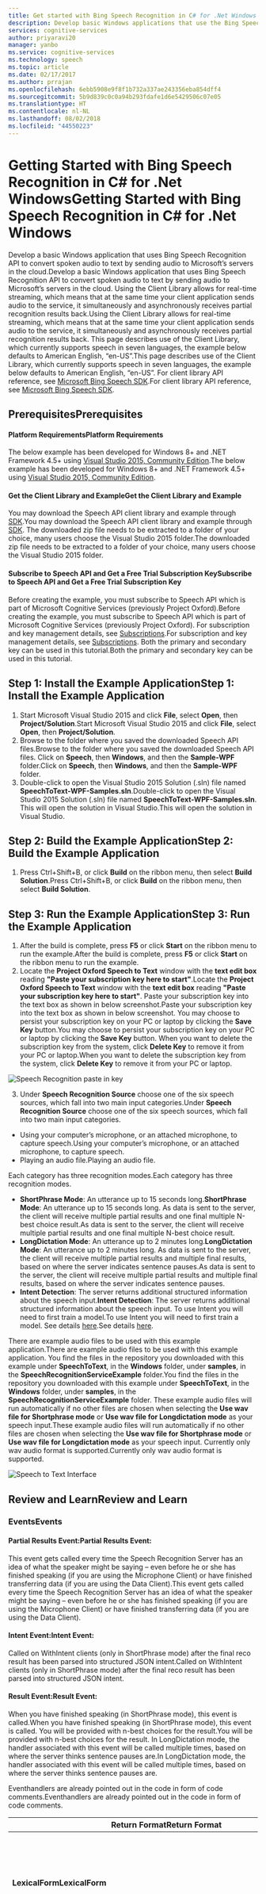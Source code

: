 ```yaml
---
title: Get started with Bing Speech Recognition in C# for .Net Windows | Microsoft Docs
description: Develop basic Windows applications that use the Bing Speech Recognition API to convert spoken audio to text.
services: cognitive-services
author: priyaravi20
manager: yanbo
ms.service: cognitive-services
ms.technology: speech
ms.topic: article
ms.date: 02/17/2017
ms.author: prrajan
ms.openlocfilehash: 6ebb5908e9f8f1b732a337ae243356eba854dff4
ms.sourcegitcommit: 5b9d839c0c0a94b293fdafe1d6e5429506c07e05
ms.translationtype: HT
ms.contentlocale: nl-NL
ms.lasthandoff: 08/02/2018
ms.locfileid: "44550223"
---
```

# <a name="getting-started-with-bing-speech-recognition-in-c35-for-net-windows"></a><span data-ttu-id="57635-103">Getting Started with Bing Speech Recognition in C&#35; for .Net Windows</span><span class="sxs-lookup"><span data-stu-id="57635-103">Getting Started with Bing Speech Recognition in C&#35; for .Net Windows</span></span>

<span data-ttu-id="57635-104">Develop a basic Windows application that uses Bing Speech Recognition API to convert spoken audio to text by sending audio to Microsoft’s servers in the cloud.</span><span class="sxs-lookup"><span data-stu-id="57635-104">Develop a basic Windows application that uses Bing Speech Recognition API to convert spoken audio to text by sending audio to Microsoft’s servers in the cloud.</span></span> <span data-ttu-id="57635-105">Using the Client Library allows for real-time streaming, which means that at the same time your client application sends audio to the service, it simultaneously and asynchronously receives partial recognition results back.</span><span class="sxs-lookup"><span data-stu-id="57635-105">Using the Client Library allows for real-time streaming, which means that at the same time your client application sends audio to the service, it simultaneously and asynchronously receives partial recognition results back.</span></span> <span data-ttu-id="57635-106">This page describes use of the Client Library, which currently supports speech in seven languages, the example below defaults to American English, “en-US”.</span><span class="sxs-lookup"><span data-stu-id="57635-106">This page describes use of the Client Library, which currently supports speech in seven languages, the example below defaults to American English, “en-US”.</span></span> <span data-ttu-id="57635-107">For client library API reference, see [Microsoft Bing Speech SDK](https://cdn.rawgit.com/Microsoft/Cognitive-Speech-STT-Windows/master/docs/SpeechSDK/index.html).</span><span class="sxs-lookup"><span data-stu-id="57635-107">For client library API reference, see [Microsoft Bing Speech SDK](https://cdn.rawgit.com/Microsoft/Cognitive-Speech-STT-Windows/master/docs/SpeechSDK/index.html).</span></span>

<a name="Prerequisites"></a>
## <a name="prerequisites"></a><span data-ttu-id="57635-108">Prerequisites</span><span class="sxs-lookup"><span data-stu-id="57635-108">Prerequisites</span></span>
#### <a name="platform-requirements"></a><span data-ttu-id="57635-109">Platform Requirements</span><span class="sxs-lookup"><span data-stu-id="57635-109">Platform Requirements</span></span>
<span data-ttu-id="57635-110">The below example has been developed for Windows 8+ and .NET Framework 4.5+ using [Visual Studio 2015, Community Edition](https://www.visualstudio.com/products/visual-studio-community-vs).</span><span class="sxs-lookup"><span data-stu-id="57635-110">The below example has been developed for Windows 8+ and .NET Framework 4.5+ using [Visual Studio 2015, Community Edition](https://www.visualstudio.com/products/visual-studio-community-vs).</span></span>
#### <a name="get-the-client-library-and-example"></a><span data-ttu-id="57635-111">Get the Client Library and Example</span><span class="sxs-lookup"><span data-stu-id="57635-111">Get the Client Library and Example</span></span>
<span data-ttu-id="57635-112">You may download the Speech API client library and example through [SDK](https://github.com/microsoft/cognitive-speech-stt-windows).</span><span class="sxs-lookup"><span data-stu-id="57635-112">You may download the Speech API client library and example through [SDK](https://github.com/microsoft/cognitive-speech-stt-windows).</span></span> <span data-ttu-id="57635-113">The downloaded zip file needs to be extracted to a folder of your choice, many users choose the Visual Studio 2015 folder.</span><span class="sxs-lookup"><span data-stu-id="57635-113">The downloaded zip file needs to be extracted to a folder of your choice, many users choose the Visual Studio 2015 folder.</span></span>
#### <a name="subscribe-to-speech-api-and-get-a-free-trial-subscription-key"></a><span data-ttu-id="57635-114">Subscribe to Speech API and Get a Free Trial Subscription Key</span><span class="sxs-lookup"><span data-stu-id="57635-114">Subscribe to Speech API and Get a Free Trial Subscription Key</span></span>
<span data-ttu-id="57635-115">Before creating the example, you must subscribe to Speech API which is part of Microsoft Cognitive Services (previously Project Oxford).</span><span class="sxs-lookup"><span data-stu-id="57635-115">Before creating the example, you must subscribe to Speech API which is part of Microsoft Cognitive Services (previously Project Oxford).</span></span> <span data-ttu-id="57635-116">For subscription and key management details, see [Subscriptions](https://www.microsoft.com/cognitive-services/en-us/sign-up).</span><span class="sxs-lookup"><span data-stu-id="57635-116">For subscription and key management details, see [Subscriptions](https://www.microsoft.com/cognitive-services/en-us/sign-up).</span></span> <span data-ttu-id="57635-117">Both the primary and secondary key can be used in this tutorial.</span><span class="sxs-lookup"><span data-stu-id="57635-117">Both the primary and secondary key can be used in this tutorial.</span></span>

<a name="Step1"></a>
## <a name="step-1-install-the-example-application"></a><span data-ttu-id="57635-118">Step 1: Install the Example Application</span><span class="sxs-lookup"><span data-stu-id="57635-118">Step 1: Install the Example Application</span></span>
1.  <span data-ttu-id="57635-119">Start Microsoft Visual Studio 2015 and click **File**, select **Open**, then **Project/Solution**.</span><span class="sxs-lookup"><span data-stu-id="57635-119">Start Microsoft Visual Studio 2015 and click **File**, select **Open**, then **Project/Solution**.</span></span>
2.  <span data-ttu-id="57635-120">Browse to the folder where you saved the downloaded Speech API files.</span><span class="sxs-lookup"><span data-stu-id="57635-120">Browse to the folder where you saved the downloaded Speech API files.</span></span> <span data-ttu-id="57635-121">Click on **Speech**, then **Windows**, and then the **Sample-WPF** folder.</span><span class="sxs-lookup"><span data-stu-id="57635-121">Click on **Speech**, then **Windows**, and then the **Sample-WPF** folder.</span></span>
3.  <span data-ttu-id="57635-122">Double-click to open the Visual Studio 2015 Solution (.sln) file named **SpeechToText-WPF-Samples.sln**.</span><span class="sxs-lookup"><span data-stu-id="57635-122">Double-click to open the Visual Studio 2015 Solution (.sln) file named **SpeechToText-WPF-Samples.sln**.</span></span> <span data-ttu-id="57635-123">This will open the solution in Visual Studio.</span><span class="sxs-lookup"><span data-stu-id="57635-123">This will open the solution in Visual Studio.</span></span>

<a name="Step2"></a>
## <a name="step-2-build-the-example-application"></a><span data-ttu-id="57635-124">Step 2: Build the Example Application</span><span class="sxs-lookup"><span data-stu-id="57635-124">Step 2: Build the Example Application</span></span>
1.  <span data-ttu-id="57635-125">Press Ctrl+Shift+B, or click **Build** on the ribbon menu, then select **Build Solution**.</span><span class="sxs-lookup"><span data-stu-id="57635-125">Press Ctrl+Shift+B, or click **Build** on the ribbon menu, then select **Build Solution**.</span></span>

<a name="Step3"></a>
## <a name="step-3-run-the-example-application"></a><span data-ttu-id="57635-126">Step 3: Run the Example Application</span><span class="sxs-lookup"><span data-stu-id="57635-126">Step 3: Run the Example Application</span></span>
1.  <span data-ttu-id="57635-127">After the build is complete, press **F5** or click **Start** on the ribbon menu to run the example.</span><span class="sxs-lookup"><span data-stu-id="57635-127">After the build is complete, press **F5** or click **Start** on the ribbon menu to run the example.</span></span>
2.  <span data-ttu-id="57635-128">Locate the **Project Oxford Speech to Text** window with the **text edit box** reading **"Paste your subscription key here to start"**.</span><span class="sxs-lookup"><span data-stu-id="57635-128">Locate the **Project Oxford Speech to Text** window with the **text edit box** reading **"Paste your subscription key here to start"**.</span></span> <span data-ttu-id="57635-129">Paste your subscription key into the text box as shown in below screenshot.</span><span class="sxs-lookup"><span data-stu-id="57635-129">Paste your subscription key into the text box as shown in below screenshot.</span></span> <span data-ttu-id="57635-130">You may choose to persist your subscription key on your PC or laptop by clicking the **Save Key** button.</span><span class="sxs-lookup"><span data-stu-id="57635-130">You may choose to persist your subscription key on your PC or laptop by clicking the **Save Key** button.</span></span> <span data-ttu-id="57635-131">When you want to delete the subscription key from the system, click **Delete Key** to remove it from your PC or laptop.</span><span class="sxs-lookup"><span data-stu-id="57635-131">When you want to delete the subscription key from the system, click **Delete Key** to remove it from your PC or laptop.</span></span>

  ![Speech Recognition paste in key](https://docstestmedia1.blob.core.windows.net/azure-media/articles/cognitive-services/Speech/Images/SpeechRecog_paste_key.PNG)

3.  <span data-ttu-id="57635-133">Under **Speech Recognition Source** choose one of the six speech sources, which fall into two main input categories.</span><span class="sxs-lookup"><span data-stu-id="57635-133">Under **Speech Recognition Source** choose one of the six speech sources, which fall into two main input categories.</span></span>
  *  <span data-ttu-id="57635-134">Using your computer’s microphone, or an attached microphone, to capture speech.</span><span class="sxs-lookup"><span data-stu-id="57635-134">Using your computer’s microphone, or an attached microphone, to capture speech.</span></span>
  *  <span data-ttu-id="57635-135">Playing an audio file.</span><span class="sxs-lookup"><span data-stu-id="57635-135">Playing an audio file.</span></span>

<span data-ttu-id="57635-136">Each category has three recognition modes.</span><span class="sxs-lookup"><span data-stu-id="57635-136">Each category has three recognition modes.</span></span>
 * <span data-ttu-id="57635-137">**ShortPhrase Mode**: An utterance up to 15 seconds long.</span><span class="sxs-lookup"><span data-stu-id="57635-137">**ShortPhrase Mode**: An utterance up to 15 seconds long.</span></span> <span data-ttu-id="57635-138">As data is sent to the server, the client will receive multiple partial results and one final multiple N-best choice result.</span><span class="sxs-lookup"><span data-stu-id="57635-138">As data is sent to the server, the client will receive multiple partial results and one final multiple N-best choice result.</span></span>
 * <span data-ttu-id="57635-139">**LongDictation Mode**: An utterance up to 2 minutes long.</span><span class="sxs-lookup"><span data-stu-id="57635-139">**LongDictation Mode**: An utterance up to 2 minutes long.</span></span> <span data-ttu-id="57635-140">As data is sent to the server, the client will receive multiple partial results and multiple final results, based on where the server indicates sentence pauses.</span><span class="sxs-lookup"><span data-stu-id="57635-140">As data is sent to the server, the client will receive multiple partial results and multiple final results, based on where the server indicates sentence pauses.</span></span>
 * <span data-ttu-id="57635-141">**Intent Detection**: The server returns additional structured information about the speech input.</span><span class="sxs-lookup"><span data-stu-id="57635-141">**Intent Detection**: The server returns additional structured information about the speech input.</span></span> <span data-ttu-id="57635-142">To use Intent you will need to first train a model.</span><span class="sxs-lookup"><span data-stu-id="57635-142">To use Intent you will need to first train a model.</span></span> <span data-ttu-id="57635-143">See details [here](https://www.luis.ai/).</span><span class="sxs-lookup"><span data-stu-id="57635-143">See details [here](https://www.luis.ai/).</span></span>

<span data-ttu-id="57635-144">There are example audio files to be used with this example application.</span><span class="sxs-lookup"><span data-stu-id="57635-144">There are example audio files to be used with this example application.</span></span> <span data-ttu-id="57635-145">You find the files in the repository you downloaded with this example under **SpeechToText**, in the **Windows** folder, under **samples**, in the **SpeechRecognitionServiceExample** folder.</span><span class="sxs-lookup"><span data-stu-id="57635-145">You find the files in the repository you downloaded with this example under **SpeechToText**, in the **Windows** folder, under **samples**, in the **SpeechRecognitionServiceExample** folder.</span></span> <span data-ttu-id="57635-146">These example audio files will run automatically if no other files are chosen when selecting the **Use wav file for Shortphrase mode** or **Use wav file for Longdictation mode** as your speech input.</span><span class="sxs-lookup"><span data-stu-id="57635-146">These example audio files will run automatically if no other files are chosen when selecting the **Use wav file for Shortphrase mode** or **Use wav file for Longdictation mode** as your speech input.</span></span> <span data-ttu-id="57635-147">Currently only wav audio format is supported.</span><span class="sxs-lookup"><span data-stu-id="57635-147">Currently only wav audio format is supported.</span></span>

![Speech to Text Interface](https://docstestmedia1.blob.core.windows.net/azure-media/articles/cognitive-services/Speech/Images/HelloJones.PNG)

<a name="Review"></a>
## <a name="review-and-learn"></a><span data-ttu-id="57635-149">Review and Learn</span><span class="sxs-lookup"><span data-stu-id="57635-149">Review and Learn</span></span>

### <a name="events"></a><span data-ttu-id="57635-150">Events</span><span class="sxs-lookup"><span data-stu-id="57635-150">Events</span></span>
#### <a name="partial-results-event"></a><span data-ttu-id="57635-151">Partial Results Event:</span><span class="sxs-lookup"><span data-stu-id="57635-151">Partial Results Event:</span></span>
<span data-ttu-id="57635-152">This event gets called every time the Speech Recognition Server has an idea of what the speaker might be saying – even before he or she has finished speaking (if you are using the Microphone Client) or have finished transferring data (if you are using the Data Client).</span><span class="sxs-lookup"><span data-stu-id="57635-152">This event gets called every time the Speech Recognition Server has an idea of what the speaker might be saying – even before he or she has finished speaking (if you are using the Microphone Client) or have finished transferring data (if you are using the Data Client).</span></span>
#### <a name="intent-event"></a><span data-ttu-id="57635-153">Intent Event:</span><span class="sxs-lookup"><span data-stu-id="57635-153">Intent Event:</span></span>
<span data-ttu-id="57635-154">Called on WithIntent clients (only in ShortPhrase mode) after the final reco result has been parsed into structured JSON intent.</span><span class="sxs-lookup"><span data-stu-id="57635-154">Called on WithIntent clients (only in ShortPhrase mode) after the final reco result has been parsed into structured JSON intent.</span></span>
#### <a name="result-event"></a><span data-ttu-id="57635-155">Result Event:</span><span class="sxs-lookup"><span data-stu-id="57635-155">Result Event:</span></span>
<span data-ttu-id="57635-156">When you have finished speaking (in ShortPhrase mode), this event is called.</span><span class="sxs-lookup"><span data-stu-id="57635-156">When you have finished speaking (in ShortPhrase mode), this event is called.</span></span> <span data-ttu-id="57635-157">You will be provided with n-best choices for the result.</span><span class="sxs-lookup"><span data-stu-id="57635-157">You will be provided with n-best choices for the result.</span></span> <span data-ttu-id="57635-158">In LongDictation mode, the handler associated with this event will be called multiple times, based on where the server thinks sentence pauses are.</span><span class="sxs-lookup"><span data-stu-id="57635-158">In LongDictation mode, the handler associated with this event will be called multiple times, based on where the server thinks sentence pauses are.</span></span>

<span data-ttu-id="57635-159">Eventhandlers are already pointed out in the code in form of code comments.</span><span class="sxs-lookup"><span data-stu-id="57635-159">Eventhandlers are already pointed out in the code in form of code comments.</span></span>

 <span data-ttu-id="57635-160">**Return Format**</span><span class="sxs-lookup"><span data-stu-id="57635-160">**Return Format**</span></span> |  <span data-ttu-id="57635-161">Description</span><span class="sxs-lookup"><span data-stu-id="57635-161">Description</span></span> |
 ------|------
 <span data-ttu-id="57635-162">**LexicalForm**</span><span class="sxs-lookup"><span data-stu-id="57635-162">**LexicalForm**</span></span> |  <span data-ttu-id="57635-163">This form is optimal for use by applications that need raw, unprocessed speech recognition results.</span><span class="sxs-lookup"><span data-stu-id="57635-163">This form is optimal for use by applications that need raw, unprocessed speech recognition results.</span></span>
 <span data-ttu-id="57635-164">**DisplayText**</span><span class="sxs-lookup"><span data-stu-id="57635-164">**DisplayText**</span></span>  |  <span data-ttu-id="57635-165">The recognized phrase with inverse text normalization, capitalization, punctuation and profanity masking applied.</span><span class="sxs-lookup"><span data-stu-id="57635-165">The recognized phrase with inverse text normalization, capitalization, punctuation and profanity masking applied.</span></span> <span data-ttu-id="57635-166">Profanity is masked with asterisks after the initial character, e.g. "d\*\*\*".</span><span class="sxs-lookup"><span data-stu-id="57635-166">Profanity is masked with asterisks after the initial character, e.g. "d\*\*\*".</span></span> <span data-ttu-id="57635-167">This form is optimal for use by applications that display the speech recognition results to a user.</span><span class="sxs-lookup"><span data-stu-id="57635-167">This form is optimal for use by applications that display the speech recognition results to a user.</span></span>
<span data-ttu-id="57635-168">**Inverse Text Normalization (ITN) has been applied**</span><span class="sxs-lookup"><span data-stu-id="57635-168">**Inverse Text Normalization (ITN) has been applied**</span></span>  |  <span data-ttu-id="57635-169">An example of ITN is converting result text from "go to fourth street" to "go to 4th st".</span><span class="sxs-lookup"><span data-stu-id="57635-169">An example of ITN is converting result text from "go to fourth street" to "go to 4th st".</span></span> <span data-ttu-id="57635-170">This form is optimal for use by applications that display the speech recognition results to a user.</span><span class="sxs-lookup"><span data-stu-id="57635-170">This form is optimal for use by applications that display the speech recognition results to a user.</span></span>
<span data-ttu-id="57635-171">**InverseTextNormalizationResult**</span><span class="sxs-lookup"><span data-stu-id="57635-171">**InverseTextNormalizationResult**</span></span>  | <span data-ttu-id="57635-172">Inverse text normalization (ITN) converts phrases like "one two three four" to a normalized form such as "1234".</span><span class="sxs-lookup"><span data-stu-id="57635-172">Inverse text normalization (ITN) converts phrases like "one two three four" to a normalized form such as "1234".</span></span> <span data-ttu-id="57635-173">Another example is converting result text from "go to fourth street" to "go to 4th st".</span><span class="sxs-lookup"><span data-stu-id="57635-173">Another example is converting result text from "go to fourth street" to "go to 4th st".</span></span> <span data-ttu-id="57635-174">This form is optimal for use by applications that interpret the speech recognition results as commands or perform queries based on the recognized text.</span><span class="sxs-lookup"><span data-stu-id="57635-174">This form is optimal for use by applications that interpret the speech recognition results as commands or perform queries based on the recognized text.</span></span>
<span data-ttu-id="57635-175">**MaskedInverseTextNormalizationResult**</span><span class="sxs-lookup"><span data-stu-id="57635-175">**MaskedInverseTextNormalizationResult**</span></span>  |  <span data-ttu-id="57635-176">The recognized phrase with inverse text normalization and profanity masking applied, but no capitalization or punctuation.</span><span class="sxs-lookup"><span data-stu-id="57635-176">The recognized phrase with inverse text normalization and profanity masking applied, but no capitalization or punctuation.</span></span> <span data-ttu-id="57635-177">Profanity is masked with asterisks after the initial character, e.g. "d\*\*\*".</span><span class="sxs-lookup"><span data-stu-id="57635-177">Profanity is masked with asterisks after the initial character, e.g. "d\*\*\*".</span></span> <span data-ttu-id="57635-178">This form is optimal for use by applications that display the speech recognition results to a user.</span><span class="sxs-lookup"><span data-stu-id="57635-178">This form is optimal for use by applications that display the speech recognition results to a user.</span></span> <span data-ttu-id="57635-179">Inverse Text Normalization (ITN) has also been applied.</span><span class="sxs-lookup"><span data-stu-id="57635-179">Inverse Text Normalization (ITN) has also been applied.</span></span> <span data-ttu-id="57635-180">An example of ITN is converting result text from "go to fourth street" to "go to 4th st".</span><span class="sxs-lookup"><span data-stu-id="57635-180">An example of ITN is converting result text from "go to fourth street" to "go to 4th st".</span></span> <span data-ttu-id="57635-181">This form is optimal for use by applications that use the unmasked ITN results but also need to display the command or query to the user.</span><span class="sxs-lookup"><span data-stu-id="57635-181">This form is optimal for use by applications that use the unmasked ITN results but also need to display the command or query to the user.</span></span>

<a name="RelatedTopics"></a>
## <a name="related-topics"></a><span data-ttu-id="57635-182">Related Topics</span><span class="sxs-lookup"><span data-stu-id="57635-182">Related Topics</span></span>
* [<span data-ttu-id="57635-183">Get started with Bing Speech Recognition and/or intent in Java on Android</span><span class="sxs-lookup"><span data-stu-id="57635-183">Get started with Bing Speech Recognition and/or intent in Java on Android</span></span>](GetStartedJavaAndroid.md)
* [<span data-ttu-id="57635-184">Get started with Bing Speech Recognition and/or intent in Objective C on iOS</span><span class="sxs-lookup"><span data-stu-id="57635-184">Get started with Bing Speech Recognition and/or intent in Objective C on iOS</span></span>](Get-Started-ObjectiveC-iOS.md)
* [<span data-ttu-id="57635-185">Get started with Bing Speech API in JavaScript</span><span class="sxs-lookup"><span data-stu-id="57635-185">Get started with Bing Speech API in JavaScript</span></span>](GetStartedJS.md)
* [<span data-ttu-id="57635-186">Get started with Bing Speech API in cURL</span><span class="sxs-lookup"><span data-stu-id="57635-186">Get started with Bing Speech API in cURL</span></span>](GetStarted-cURL.md)


